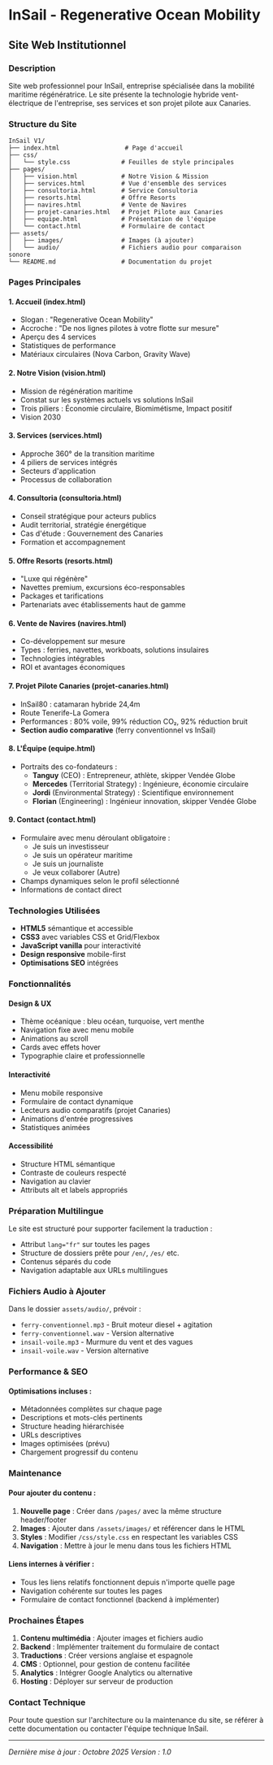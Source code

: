 # InSail - Regenerative Ocean Mobility
## Site Web Institutionnel

### Description
Site web professionnel pour InSail, entreprise spécialisée dans la mobilité maritime régénératrice. Le site présente la technologie hybride vent-électrique de l'entreprise, ses services et son projet pilote aux Canaries.

### Structure du Site

```
InSail V1/
├── index.html                  # Page d'accueil
├── css/
│   └── style.css              # Feuilles de style principales
├── pages/
│   ├── vision.html            # Notre Vision & Mission
│   ├── services.html          # Vue d'ensemble des services
│   ├── consultoria.html       # Service Consultoria
│   ├── resorts.html           # Offre Resorts
│   ├── navires.html           # Vente de Navires
│   ├── projet-canaries.html   # Projet Pilote aux Canaries
│   ├── equipe.html            # Présentation de l'équipe
│   └── contact.html           # Formulaire de contact
├── assets/
│   ├── images/                # Images (à ajouter)
│   └── audio/                 # Fichiers audio pour comparaison sonore
└── README.md                  # Documentation du projet
```

### Pages Principales

#### 1. **Accueil (index.html)**
- Slogan : "Regenerative Ocean Mobility"
- Accroche : "De nos lignes pilotes à votre flotte sur mesure"
- Aperçu des 4 services
- Statistiques de performance
- Matériaux circulaires (Nova Carbon, Gravity Wave)

#### 2. **Notre Vision (vision.html)**
- Mission de régénération maritime
- Constat sur les systèmes actuels vs solutions InSail
- Trois piliers : Économie circulaire, Biomimétisme, Impact positif
- Vision 2030

#### 3. **Services (services.html)**
- Approche 360° de la transition maritime
- 4 piliers de services intégrés
- Secteurs d'application
- Processus de collaboration

#### 4. **Consultoria (consultoria.html)**
- Conseil stratégique pour acteurs publics
- Audit territorial, stratégie énergétique
- Cas d'étude : Gouvernement des Canaries
- Formation et accompagnement

#### 5. **Offre Resorts (resorts.html)**
- "Luxe qui régénère"
- Navettes premium, excursions éco-responsables
- Packages et tarifications
- Partenariats avec établissements haut de gamme

#### 6. **Vente de Navires (navires.html)**
- Co-développement sur mesure
- Types : ferries, navettes, workboats, solutions insulaires
- Technologies intégrables
- ROI et avantages économiques

#### 7. **Projet Pilote Canaries (projet-canaries.html)**
- InSail80 : catamaran hybride 24,4m
- Route Tenerife-La Gomera
- Performances : 80% voile, 99% réduction CO₂, 92% réduction bruit
- **Section audio comparative** (ferry conventionnel vs InSail)

#### 8. **L'Équipe (equipe.html)**
- Portraits des co-fondateurs :
  - **Tanguy** (CEO) : Entrepreneur, athlète, skipper Vendée Globe
  - **Mercedes** (Territorial Strategy) : Ingénieure, économie circulaire
  - **Jordi** (Environmental Strategy) : Scientifique environnement
  - **Florian** (Engineering) : Ingénieur innovation, skipper Vendée Globe

#### 9. **Contact (contact.html)**
- Formulaire avec menu déroulant obligatoire :
  - Je suis un investisseur
  - Je suis un opérateur maritime
  - Je suis un journaliste
  - Je veux collaborer (Autre)
- Champs dynamiques selon le profil sélectionné
- Informations de contact direct

### Technologies Utilisées

- **HTML5** sémantique et accessible
- **CSS3** avec variables CSS et Grid/Flexbox
- **JavaScript vanilla** pour interactivité
- **Design responsive** mobile-first
- **Optimisations SEO** intégrées

### Fonctionnalités

#### Design & UX
- Thème océanique : bleu océan, turquoise, vert menthe
- Navigation fixe avec menu mobile
- Animations au scroll
- Cards avec effets hover
- Typographie claire et professionnelle

#### Interactivité
- Menu mobile responsive
- Formulaire de contact dynamique
- Lecteurs audio comparatifs (projet Canaries)
- Animations d'entrée progressives
- Statistiques animées

#### Accessibilité
- Structure HTML sémantique
- Contraste de couleurs respecté
- Navigation au clavier
- Attributs alt et labels appropriés

### Préparation Multilingue

Le site est structuré pour supporter facilement la traduction :
- Attribut `lang="fr"` sur toutes les pages
- Structure de dossiers prête pour `/en/`, `/es/` etc.
- Contenus séparés du code
- Navigation adaptable aux URLs multilingues

### Fichiers Audio à Ajouter

Dans le dossier `assets/audio/`, prévoir :
- `ferry-conventionnel.mp3` - Bruit moteur diesel + agitation
- `ferry-conventionnel.wav` - Version alternative
- `insail-voile.mp3` - Murmure du vent et des vagues
- `insail-voile.wav` - Version alternative

### Performance & SEO

#### Optimisations incluses :
- Métadonnées complètes sur chaque page
- Descriptions et mots-clés pertinents
- Structure heading hiérarchisée
- URLs descriptives
- Images optimisées (prévu)
- Chargement progressif du contenu

### Maintenance

#### Pour ajouter du contenu :
1. **Nouvelle page** : Créer dans `/pages/` avec la même structure header/footer
2. **Images** : Ajouter dans `/assets/images/` et référencer dans le HTML
3. **Styles** : Modifier `/css/style.css` en respectant les variables CSS
4. **Navigation** : Mettre à jour le menu dans tous les fichiers HTML

#### Liens internes à vérifier :
- Tous les liens relatifs fonctionnent depuis n'importe quelle page
- Navigation cohérente sur toutes les pages
- Formulaire de contact fonctionnel (backend à implémenter)

### Prochaines Étapes

1. **Contenu multimédia** : Ajouter images et fichiers audio
2. **Backend** : Implémenter traitement du formulaire de contact
3. **Traductions** : Créer versions anglaise et espagnole
4. **CMS** : Optionnel, pour gestion de contenu facilitée
5. **Analytics** : Intégrer Google Analytics ou alternative
6. **Hosting** : Déployer sur serveur de production

### Contact Technique

Pour toute question sur l'architecture ou la maintenance du site, se référer à cette documentation ou contacter l'équipe technique InSail.

---

*Dernière mise à jour : Octobre 2025*
*Version : 1.0*